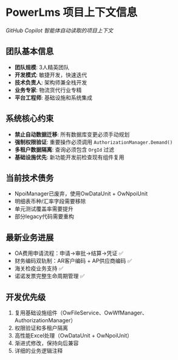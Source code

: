 ﻿# PowerLms 项目上下文信息
*GitHub Copilot 智能体自动读取的项目上下文*

## 团队基本信息
- **团队规模**: 3人精英团队
- **开发模式**: 敏捷开发，快速迭代
- **技术负责人**: 架构师兼全栈开发
- **业务专家**: 物流货代行业专精
- **平台工程师**: 基础设施和系统集成

## 系统核心约束
- **禁止自动数据迁移**: 所有数据库变更必须手动规划
- **强制权限验证**: 重要操作必须调用 `AuthorizationManager.Demand()`
- **多租户数据隔离**: 查询必须包含 `OrgId` 过滤
- **基础设施优先**: 新功能开发前检查现有组件复用

## 当前技术债务
- NpoiManager已废弃，使用OwDataUnit + OwNpoiUnit
- 明细表币种/汇率字段需要移除
- 单元测试覆盖率需要提升
- 部分legacy代码需要重构

## 最新业务进展
- OA费用申请流程：申请→审批→结算→凭证 ✅
- 财务编码双轨制：AR客户编码 + AP供应商编码 ✅
- 海关检疫业务支持 ✅
- 诺诺发票完整生命周期管理 ✅

## 开发优先级
1. 复用基础设施组件（OwFileService、OwWfManager、AuthorizationManager）
2. 权限验证和多租户隔离
3. 高性能Excel处理（OwDataUnit + OwNpoiUnit）
4. 渐进式修改，保持向后兼容
5. 详细的业务逻辑注释